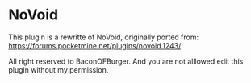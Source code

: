 # NoVoid
This plugin is a rewritte of NoVoid, originally ported from: https://forums.pocketmine.net/plugins/novoid.1243/.

All right reserved to BaconOFBurger. And you are not alllowed edit this plugin without my permission.
